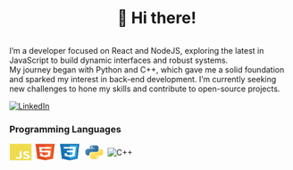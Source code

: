 <div id="user-content-toc">
  <ul align="center">
    <summary><h1 style="display: inline-block">👋 Hi there! </h1></summary>
</div>
<p>
  I’m a developer focused on React and NodeJS, exploring the latest in JavaScript to build dynamic interfaces and robust systems.<br>My journey began with Python and C++, which gave me a solid foundation and sparked my interest in back-end development. I’m currently seeking new challenges to hone my skills and contribute to open-source projects.
</p>

[![LinkedIn](https://img.shields.io/badge/LinkedIn-0077B5?style=for-the-badge&logo=linkedin&logoColor=white)](https://www.linkedin.com/in/danton-bernardo-oliveira-de-souza-069a59278/)

<div>
    <h3>Programming Languages</h3>
    <img align="center" alt="Js" height="30" width="40" src="https://raw.githubusercontent.com/devicons/devicon/master/icons/javascript/javascript-plain.svg">
    <img align="center" alt="HTML" height="30" width="40" src="https://raw.githubusercontent.com/devicons/devicon/master/icons/html5/html5-original.svg">
    <img align="center" alt="CSS" height="30" width="40" src="https://raw.githubusercontent.com/devicons/devicon/master/icons/css3/css3-original.svg">
    <img align="center" alt="Python" height="30" width="40" src="https://raw.githubusercontent.com/devicons/devicon/master/icons/python/python-original.svg">
    <img align="center" alt="C++" height="30" width="40" src="https://upload.wikimedia.org/wikipedia/commons/1/18/ISO_C%2B%2B_Logo.svg">
  </div>
